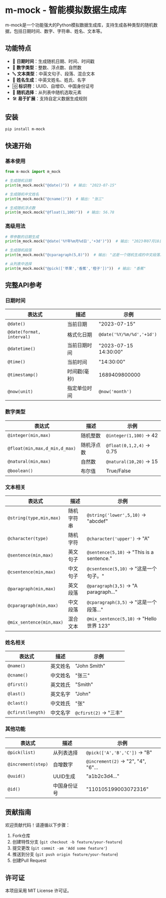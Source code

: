 # m-mock - 智能模拟数据生成库


m-mock是一个功能强大的Python模拟数据生成库，支持生成各种类型的随机数据，包括日期时间、数字、字符串、姓名、文本等。

## 功能特点

- 📅 **日期时间**：生成随机日期、时间、时间戳
- 🔢 **数字类型**：整数、浮点数、自然数
- 🔤 **文本类型**：中英文句子、段落、混合文本
- 👤 **姓名生成**：中英文姓名、姓氏、名字
- 🆔 **标识符**：UUID、自增ID、中国身份证号
- 🎲 **随机选择**：从列表中随机选取元素
- 🛠️ **易于扩展**：支持自定义数据生成规则

## 安装

```bash
pip install m-mock
```

## 快速开始

### 基本使用

```python
from m-mock import m_mock

# 生成随机日期
print(m_mock.mock("@date()"))  # 输出: "2023-07-15"

# 生成随机中文姓名
print(m_mock.mock("@cname()"))  # 输出: "张三"

# 生成随机浮点数
print(m_mock.mock("@float(1,100)"))  # 输出: 56.78
```

### 高级用法

```python
# 带参数的日期生成
print(m_mock.mock("@date('%Y年%m月%d日','+3d')"))  # 输出: "2023年07月18日"

# 生成随机段落
print(m_mock.mock("@cparagraph(5,8)"))  # 输出: "这是一个随机生成的中文段落..."

# 从列表中选择
print(m_mock.mock("@pick(['苹果','香蕉','橙子'])"))  # 输出: "香蕉"
```

## 完整API参考

### 日期时间

| 表达式                    | 描述         | 示例                      |
| ------------------------- | ------------ | ------------------------- |
| `@date()`                 | 当前日期     | "2023-07-15"              |
| `@date(format, interval)` | 格式化日期   | `@date('%Y/%m/%d','+1d')` |
| `@datetime()`             | 当前日期时间 | "2023-07-15 14:30:00"     |
| `@time()`                 | 当前时间     | "14:30:00"                |
| `@timestamp()`            | 时间戳(毫秒) | 1689409800000             |
| `@now(unit)`              | 指定单位时间 | `@now('month')`           |

### 数字类型

| 表达式                        | 描述       | 示例                     |
| ----------------------------- | ---------- | ------------------------ |
| `@integer(min,max)`           | 随机整数   | `@integer(1,100)` → 42   |
| `@float(min,max,d_min,d_max)` | 随机浮点数 | `@float(0,1,2,4)` → 0.75 |
| `@natural(min,max)`           | 自然数     | `@natural(10,20)` → 15   |
| `@boolean()`                  | 布尔值     | True/False               |

### 文本相关

| 表达式                   | 描述       | 示例                                      |
| ------------------------ | ---------- | ----------------------------------------- |
| `@string(type,min,max)`  | 随机字符串 | `@string('lower',5,10)` → "abcdef"        |
| `@character(type)`       | 随机字符   | `@character('upper')` → "A"               |
| `@sentence(min,max)`     | 英文句子   | `@sentence(5,10)` → "This is a sentence." |
| `@csentence(min,max)`    | 中文句子   | `@csentence(5,10)` → "这是一个句子。"     |
| `@paragraph(min,max)`    | 英文段落   | `@paragraph(3,5)` → "A paragraph..."      |
| `@cparagraph(min,max)`   | 中文段落   | `@cparagraph(3,5)` → "这是一个段落..."    |
| `@mix_sentence(min,max)` | 混合文本   | `@mix_sentence(5,10)` → "Hello 世界 123"  |

### 姓名相关

| 表达式            | 描述     | 示例                  |
| ----------------- | -------- | --------------------- |
| `@name()`         | 英文姓名 | "John Smith"          |
| `@cname()`        | 中文姓名 | "张三"                |
| `@first()`        | 英文姓氏 | "Smith"               |
| `@last()`         | 英文名字 | "John"                |
| `@clast()`        | 中文姓氏 | "张"                  |
| `@cfirst(length)` | 中文名字 | `@cfirst(2)` → "三丰" |

### 其他功能

| 表达式             | 描述         | 示例                               |
| ------------------ | ------------ | ---------------------------------- |
| `@pick(list)`      | 从列表选择   | `@pick(['A','B','C'])` → "B"       |
| `@increment(step)` | 自增数字     | `@increment(2)` → "2", "4", "6"... |
| `@uuid()`          | UUID生成     | "a1b2c3d4..."                      |
| `@id()`            | 中国身份证号 | "110105199003072316"               |

## 贡献指南

欢迎贡献代码！请遵循以下步骤：

1. Fork仓库
2. 创建特性分支 (`git checkout -b feature/your-feature`)
3. 提交更改 (`git commit -am 'Add some feature'`)
4. 推送到分支 (`git push origin feature/your-feature`)
5. 创建Pull Request

## 许可证

本项目采用 MIT License 许可证。